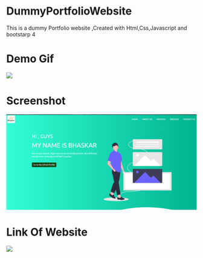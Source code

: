 # DummyPortfolioWebsite
This is a dummy Portfolio website ,Created with Html,Css,Javascript and  bootstarp 4

# Demo Gif
![](https://github.com/Bhaskar-maity/DummyPortfolioWebsite/blob/master/Demo.gif)

# Screenshot
![](https://github.com/Bhaskar-maity/DummyPortfolioWebsite/blob/master/Screenshot.png)

# Link Of Website
![](https://bhaskar-maity.github.io/DummyPortfolioWebsite/)
